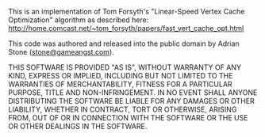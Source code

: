This is an implementation of Tom Forsyth's "Linear-Speed Vertex Cache
Optimization" algorithm as described here:
http://home.comcast.net/~tom_forsyth/papers/fast_vert_cache_opt.html

This code was authored and released into the public domain by
Adrian Stone (stone@gameangst.com).

THIS SOFTWARE IS PROVIDED "AS IS", WITHOUT WARRANTY OF ANY KIND, EXPRESS OR
IMPLIED, INCLUDING BUT NOT LIMITED TO THE WARRANTIES OF MERCHANTABILITY,
FITNESS FOR A PARTICULAR PURPOSE, TITLE AND NON-INFRINGEMENT. IN NO EVENT
SHALL ANYONE DISTRIBUTING THE SOFTWARE BE LIABLE FOR ANY DAMAGES OR OTHER
LIABILITY, WHETHER IN CONTRACT, TORT OR OTHERWISE, ARISING FROM, OUT OF OR
IN CONNECTION WITH THE SOFTWARE OR THE USE OR OTHER DEALINGS IN THE SOFTWARE.
